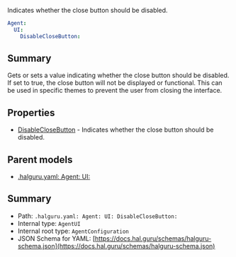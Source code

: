 <!--
title: DisableCloseButton
description: Indicates whether the close button should be disabled.
version: 1.0.0+985fa281609b0afa8cea033581aabacb4efd2baa
generated: true
date: 2025-04-03T18:22:30Z
node: This file is generated by the command-line program: `halguru manual --generate-docs`
-->


Indicates whether the close button should be disabled.

```yaml
Agent:
  UI:
    DisableCloseButton:
```

## Summary

Gets or sets a value indicating whether the close button should be disabled.
If set to true, the close button will not be displayed or functional.
This can be used in specific themes to prevent the user from closing the interface.

## Properties

* [DisableCloseButton]((halguru)-agent-ui-disableclosebutton.md) - Indicates whether the close button should be disabled.

## Parent models

* [.halguru.yaml: Agent: UI:]((halguru)-agent-ui.md)
## Summary

* Path: `.halguru.yaml: Agent: UI: DisableCloseButton:`
* Internal type: `AgentUI`
* Internal root type: `AgentConfiguration`
* JSON Schema for YAML: [https://docs.hal.guru/schemas/halguru-schema.json](https://docs.hal.guru/schemas/halguru-schema.json)
